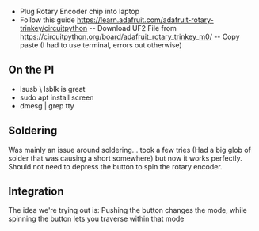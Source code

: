- Plug Rotary Encoder chip into laptop
- Follow this guide https://learn.adafruit.com/adafruit-rotary-trinkey/circuitpython
-- Download UF2 File from https://circuitpython.org/board/adafruit_rotary_trinkey_m0/
-- Copy paste (I had to use terminal, errors out otherwise)


## On the PI
- lsusb \ lsblk is great
- sudo apt install screen
- dmesg | grep tty

## Soldering

Was mainly an issue around soldering... took a few tries (Had a big glob of solder that was causing a short somewhere) but now it works perfectly.  Should not need to depress the button to spin the rotary encoder.

## Integration

The idea we're trying out is: Pushing the button changes the mode, while spinning the button lets you traverse within that mode